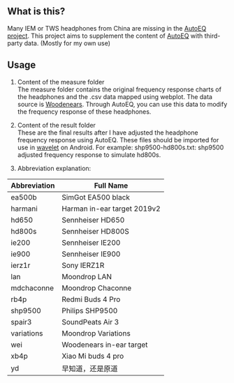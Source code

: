 ## What is this?

Many IEM or TWS headphones from China are missing in the [AutoEQ project](https://github.com/jaakkopasanen/AutoEq). This project aims to supplement the content of [AutoEQ](https://autoeq.app/) with third-party data. (Mostly for my own use)

## Usage
1. Content of the measure folder  
The measure folder contains the original frequency response charts of the headphones and the .csv data mapped using webplot. The data source is [Woodenears](https://www.woodenears.com/). Through AutoEQ, you can use this data to modify the frequency response of these headphones.

2. Content of the result folder  
These are the final results after I have adjusted the headphone frequency response using AutoEQ. These files should be imported for use in [wavelet](https://github.com/Pittvandewitt/Wavelet) on Android. For example: shp9500-hd800s.txt: shp9500 adjusted frequency response to simulate hd800s.

3. Abbreviation explanation:

| Abbreviation | Full Name                   |
| ------------ | --------------------------- |
| ea500b       | SimGot EA500 black          |
| harmani      | Harman in-ear target 2019v2 |
| hd650        | Sennheiser HD650            |
| hd800s       | Sennheiser HD800S           |
| ie200        | Sennheiser IE200            |
| ie900        | Sennheiser IE900            |
| ierz1r       | Sony IERZ1R                 |
| lan          | Moondrop LAN                |
| mdchaconne   | Moondrop Chaconne           |
| rb4p         | Redmi Buds 4 Pro            |
| shp9500      | Philips SHP9500             |
| spair3       | SoundPeats Air 3            |
| variations   | Moondrop Variations         |
| wei          | Woodenears  in-ear target   |
| xb4p         | Xiao Mi buds 4 pro          |
| yd           | 早知道，还是原道            |

